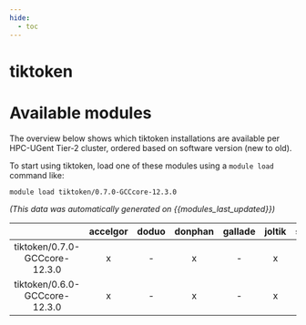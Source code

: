 ```yaml
---
hide:
  - toc
---
```


tiktoken
========

# Available modules


The overview below shows which tiktoken installations are available per HPC-UGent Tier-2 cluster, ordered based on software version (new to old).

To start using tiktoken, load one of these modules using a `module load` command like:

```shell
module load tiktoken/0.7.0-GCCcore-12.3.0
```

*(This data was automatically generated on {{modules_last_updated}})*  

| |accelgor|doduo|donphan|gallade|joltik|shinx|skitty|
| :---: | :---: | :---: | :---: | :---: | :---: | :---: | :---: |
|tiktoken/0.7.0-GCCcore-12.3.0|x|-|x|-|x|x|-|
|tiktoken/0.6.0-GCCcore-12.3.0|x|-|x|-|x|x|-|
